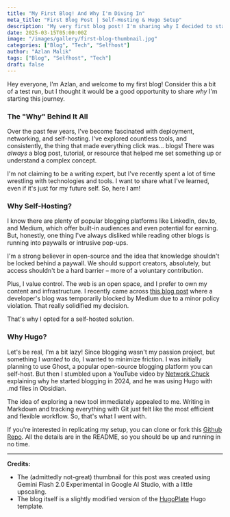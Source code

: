 ```yaml
---
title: "My First Blog! And Why I'm Diving In"
meta_title: "First Blog Post | Self-Hosting & Hugo Setup"
description: "My very first blog post! I'm sharing why I decided to start blogging and why I chose the self-hosted route."
date: 2025-03-15T05:00:00Z
image: "/images/gallery/first-blog-thumbnail.jpg"
categories: ["Blog", "Tech", "Selfhost"]
author: "Azlan Malik"
tags: ["Blog", "Selfhost", "Tech"]
draft: false
---
```


Hey everyone, I'm Azlan, and welcome to my first blog! Consider this a bit of a test run, but I thought it would be a good opportunity to share *why* I'm starting this journey.

### The "Why" Behind It All

Over the past few years, I've become fascinated with deployment, networking, and self-hosting. I've explored countless tools, and consistently, the thing that made everything click was… blogs!  There was *always* a blog post, tutorial, or resource that helped me set something up or understand a complex concept.

I'm not claiming to be a writing expert, but I've recently spent a lot of time wrestling with technologies and tools.  I want to share what I've learned, even if it's just for my future self. So, here I am!

### Why Self-Hosting?

I know there are plenty of popular blogging platforms like LinkedIn, dev.to, and Medium, which offer built-in audiences and even potential for earning. But, honestly, one thing I've always disliked while reading other blogs is running into paywalls or intrusive pop-ups.

I'm a strong believer in open-source and the idea that knowledge shouldn't be locked behind a paywall.  We should support creators, absolutely, but access shouldn't be a hard barrier – more of a voluntary contribution.

Plus, I value control. The web is an open space, and I prefer to own my content and infrastructure.  I recently came across [this blog post](https://dev.to/martinsonuoha/how-to-build-a-personal-blog-2gg) where a developer's blog was temporarily blocked by Medium due to a minor policy violation. That really solidified my decision.

That's why I opted for a self-hosted solution.


### Why Hugo?

Let's be real, I'm a bit lazy! Since blogging wasn't my passion project, but something I *wanted* to do, I wanted to minimize friction. I was initially planning to use Ghost, a popular open-source blogging platform you can self-host. But then I stumbled upon a YouTube video by [Network Chuck](https://www.youtube.com/watch?v=dnE7c0ELEH8&pp=ygUhbmV0d29yayBjaHVjayBob3cgdG8gYnVpbGQgYSBibG9n) explaining why he started blogging in 2024, and he was using Hugo with .md files in Obsidian.

The idea of exploring a new tool immediately appealed to me.  Writing in Markdown and tracking everything with Git just felt like the most efficient and flexible workflow. So, that's what I went with.

If you're interested in replicating my setup, you can clone or fork this [Github Repo](https://github.com/azlanmalik/blog).  All the details are in the README, so you should be up and running in no time.

___
__Credits:__ 

- The (admittedly not-great) thumbnail for this post was created using Gemini Flash 2.0 Experimental in Google AI Studio, with a little upscaling. 
- The blog itself is a slightly modified version of the [HugoPlate](https://github.com/zeon-studio/hugoplate) Hugo template.